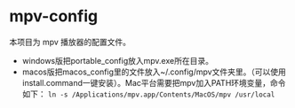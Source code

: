 # mpv-config
本项目为 mpv 播放器的配置文件。
- windows版把portable_config放入mpv.exe所在目录。
- macos版把macos_config里的文件放入~/.config/mpv文件夹里。（可以使用install.command一键安装）。Mac平台需要把mpv加入PATH环境变量，命令如下：
`ln -s /Applications/mpv.app/Contents/MacOS/mpv /usr/local`

